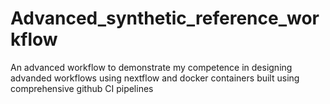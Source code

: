 # Advanced_synthetic_reference_workflow
An advanced workflow to demonstrate my competence in designing advanded workflows using nextflow and docker containers built using comprehensive github CI pipelines

